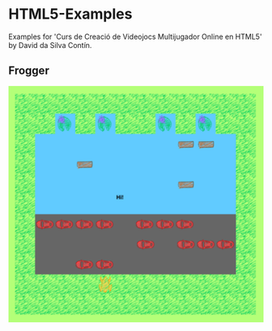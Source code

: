 HTML5-Examples
==============

Examples for 'Curs de Creació de Videojocs Multijugador Online en HTML5' by David da Silva Contín.

## Frogger

![Screenshot of Frogger project](frogger-screenshot.png)